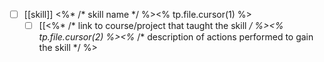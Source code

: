 - [ ] [[skill]] <%* /* skill name */ %><% tp.file.cursor(1) %>
	- [ ] [[<%* /* link to course/project that taught the skill */ %><% tp.file.cursor(2) %><%* /* description of actions performed to gain the skill */ %>